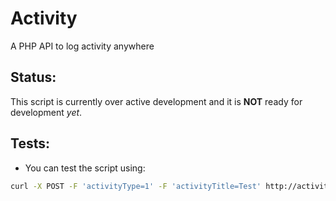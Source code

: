 # Activity
A PHP API to log activity anywhere

## Status:
This script is currently over active development and it is **NOT** ready for development *yet*.

## Tests:

* You can test the script using:
```bash
curl -X POST -F 'activityType=1' -F 'activityTitle=Test' http://activity.local.dev?token=test
```
